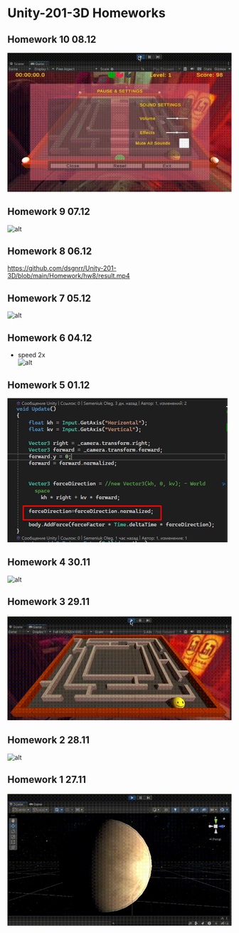 # Unity-201-3D Homeworks

## Homework 10 08.12
![alt](https://github.com/dsgnrr/Unity-201-3D/blob/main/Homework/hw10/result.gif)

## Homework 9 07.12
![alt](https://github.com/dsgnrr/Unity-201-3D/blob/main/Homework/hw9/result.gif)

## Homework 8 06.12
<oembed>https://github.com/dsgnrr/Unity-201-3D/blob/main/Homework/hw8/result.mp4</oembed>

## Homework 7 05.12
![alt](https://github.com/dsgnrr/Unity-201-3D/blob/main/Homework/hw7/result.gif)

## Homework 6 04.12
* speed 2x <br/>
![alt](https://github.com/dsgnrr/Unity-201-3D/blob/main/Homework/hw6/result.gif)

## Homework 5 01.12
![alt](https://github.com/dsgnrr/Unity-201-3D/blob/main/Homework/hw5/result.png)

## Homework 4 30.11
![alt](https://github.com/dsgnrr/Unity-201-3D/blob/main/Homework/hw4/result.gif)

## Homework 3 29.11
![alt](https://github.com/dsgnrr/Unity-201-3D/blob/main/Homework/hw3/result.gif)

## Homework 2 28.11
![alt](https://github.com/dsgnrr/Unity-201-3D/blob/main/Homework/hw2/result.gif)

## Homework 1 27.11
![alt](https://github.com/dsgnrr/Unity-201-3D/blob/main/Homework/hw1/result.gif)
